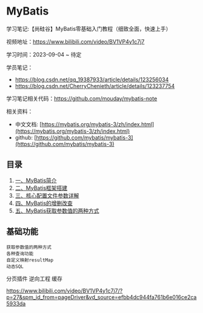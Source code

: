 
# MyBatis

学习笔记:【尚硅谷】MyBatis零基础入门教程（细致全面，快速上手）

视频地址：https://www.bilibili.com/video/BV1VP4y1c7j7

学习时间：2023-09-04 ~ 待定

学员笔记：
- https://blog.csdn.net/qq_19387933/article/details/123256034
- https://blog.csdn.net/CherryChenieth/article/details/123237754

学习笔记相关代码：https://github.com/mouday/mybatis-note

相关资料：

- 中文文档: [https://mybatis.org/mybatis-3/zh/index.html](https://mybatis.org/mybatis-3/zh/index.html)
- github: [https://github.com/mybatis/mybatis-3](https://github.com/mybatis/mybatis-3)

## 目录

1. [一、MyBatis简介](/blog/mybatis/mybatis-1.md)
2. [二、MyBatis框架搭建](/blog/mybatis/mybatis-2.md)
3. [三、核心配置文件参数详解](/blog/mybatis/mybatis-3.md)
4. [四、MyBatis的增删改查](/blog/mybatis/mybatis-4.md)
5. [五、MyBatis获取参数值的两种方式](/blog/mybatis/mybatis-5.md)


## 基础功能
    获取参数值的两种方式
    各种查询功能
    自定义映射resultMap
    动态SQL
分页插件
逆向工程
缓存


https://www.bilibili.com/video/BV1VP4y1c7j7/?p=27&spm_id_from=pageDriver&vd_source=efbb4dc944fa761b6e016ce2ca5933da